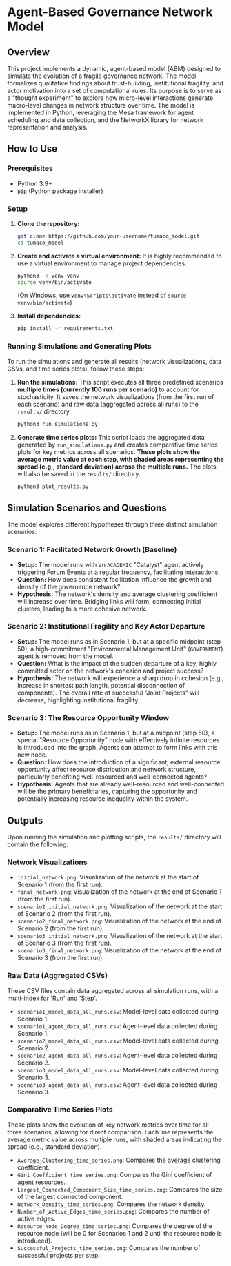 # Agent-Based Governance Network Model

## Overview
This project implements a dynamic, agent-based model (ABM) designed to simulate the evolution of a fragile governance network. The model formalizes qualitative findings about trust-building, institutional fragility, and actor motivation into a set of computational rules. Its purpose is to serve as a "thought experiment" to explore how micro-level interactions generate macro-level changes in network structure over time. The model is implemented in Python, leveraging the Mesa framework for agent scheduling and data collection, and the NetworkX library for network representation and analysis.

## How to Use

### Prerequisites
*   Python 3.9+
*   `pip` (Python package installer)

### Setup
1.  **Clone the repository:**
    ```bash
    git clone https://github.com/your-username/tumaco_model.git
    cd tumaco_model
    ```
2.  **Create and activate a virtual environment:**
    It is highly recommended to use a virtual environment to manage project dependencies.
    ```bash
    python3 -m venv venv
    source venv/bin/activate
    ```
    (On Windows, use `venv\Scripts\activate` instead of `source venv/bin/activate`)

3.  **Install dependencies:**
    ```bash
    pip install -r requirements.txt
    ```

### Running Simulations and Generating Plots
To run the simulations and generate all results (network visualizations, data CSVs, and time series plots), follow these steps:

1.  **Run the simulations:**
    This script executes all three predefined scenarios **multiple times (currently 100 runs per scenario)** to account for stochasticity. It saves the network visualizations (from the first run of each scenario) and raw data (aggregated across all runs) to the `results/` directory.
    ```bash
    python3 run_simulations.py
    ```

2.  **Generate time series plots:**
    This script loads the aggregated data generated by `run_simulations.py` and creates comparative time series plots for key metrics across all scenarios. **These plots show the average metric value at each step, with shaded areas representing the spread (e.g., standard deviation) across the multiple runs.** The plots will also be saved in the `results/` directory.
    ```bash
    python3 plot_results.py
    ```

## Simulation Scenarios and Questions

The model explores different hypotheses through three distinct simulation scenarios:

### Scenario 1: Facilitated Network Growth (Baseline)
*   **Setup:** The model runs with an `ACADEMIC` "Catalyst" agent actively triggering Forum Events at a regular frequency, facilitating interactions.
*   **Question:** How does consistent facilitation influence the growth and density of the governance network?
*   **Hypothesis:** The network's density and average clustering coefficient will increase over time. Bridging links will form, connecting initial clusters, leading to a more cohesive network.

### Scenario 2: Institutional Fragility and Key Actor Departure
*   **Setup:** The model runs as in Scenario 1, but at a specific midpoint (step 50), a high-commitment "Environmental Management Unit" (`GOVERNMENT`) agent is removed from the model.
*   **Question:** What is the impact of the sudden departure of a key, highly committed actor on the network's cohesion and project success?
*   **Hypothesis:** The network will experience a sharp drop in cohesion (e.g., increase in shortest path length, potential disconnection of components). The overall rate of successful "Joint Projects" will decrease, highlighting institutional fragility.

### Scenario 3: The Resource Opportunity Window
*   **Setup:** The model runs as in Scenario 1, but at a midpoint (step 50), a special "Resource Opportunity" node with effectively infinite resources is introduced into the graph. Agents can attempt to form links with this new node.
*   **Question:** How does the introduction of a significant, external resource opportunity affect resource distribution and network structure, particularly benefiting well-resourced and well-connected agents?
*   **Hypothesis:** Agents that are already well-resourced and well-connected will be the primary beneficiaries, capturing the opportunity and potentially increasing resource inequality within the system.

## Outputs
Upon running the simulation and plotting scripts, the `results/` directory will contain the following:

### Network Visualizations
*   `initial_network.png`: Visualization of the network at the start of Scenario 1 (from the first run).
*   `final_network.png`: Visualization of the network at the end of Scenario 1 (from the first run).
*   `scenario2_initial_network.png`: Visualization of the network at the start of Scenario 2 (from the first run).
*   `scenario2_final_network.png`: Visualization of the network at the end of Scenario 2 (from the first run).
*   `scenario3_initial_network.png`: Visualization of the network at the start of Scenario 3 (from the first run).
*   `scenario3_final_network.png`: Visualization of the network at the end of Scenario 3 (from the first run).

### Raw Data (Aggregated CSVs)
These CSV files contain data aggregated across all simulation runs, with a multi-index for 'Run' and 'Step'.
*   `scenario1_model_data_all_runs.csv`: Model-level data collected during Scenario 1.
*   `scenario1_agent_data_all_runs.csv`: Agent-level data collected during Scenario 1.
*   `scenario2_model_data_all_runs.csv`: Model-level data collected during Scenario 2.
*   `scenario2_agent_data_all_runs.csv`: Agent-level data collected during Scenario 2.
*   `scenario3_model_data_all_runs.csv`: Model-level data collected during Scenario 3.
*   `scenario3_agent_data_all_runs.csv`: Agent-level data collected during Scenario 3.

### Comparative Time Series Plots
These plots show the evolution of key network metrics over time for all three scenarios, allowing for direct comparison. Each line represents the average metric value across multiple runs, with shaded areas indicating the spread (e.g., standard deviation).
*   `Average_Clustering_time_series.png`: Compares the average clustering coefficient.
*   `Gini_Coefficient_time_series.png`: Compares the Gini coefficient of agent resources.
*   `Largest_Connected_Component_Size_time_series.png`: Compares the size of the largest connected component.
*   `Network_Density_time_series.png`: Compares the network density.
*   `Number_of_Active_Edges_time_series.png`: Compares the number of active edges.
*   `Resource_Node_Degree_time_series.png`: Compares the degree of the resource node (will be 0 for Scenarios 1 and 2 until the resource node is introduced).
*   `Successful_Projects_time_series.png`: Compares the number of successful projects per step.